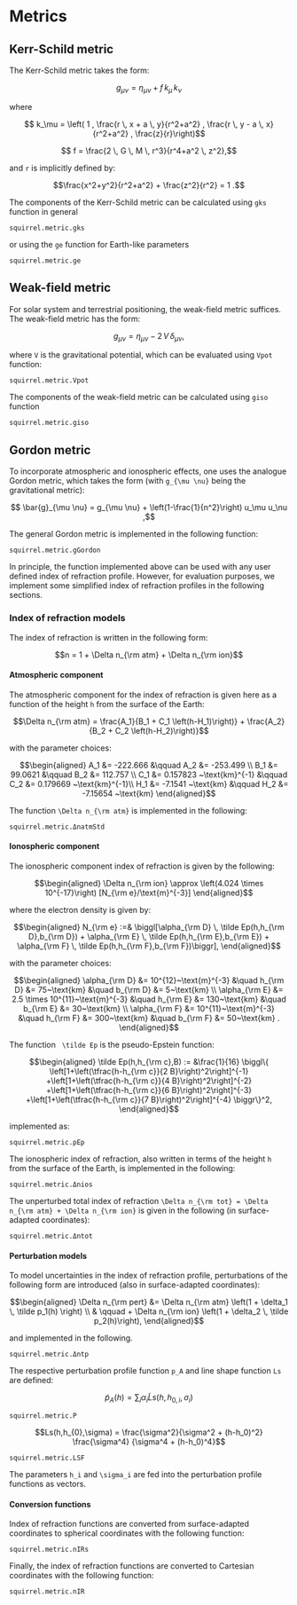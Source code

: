 # Metrics

## Kerr-Schild metric

The Kerr-Schild metric takes the form:

```math
    g_{\mu \nu} = \eta_{\mu \nu} + f \, k_\mu \, k_\nu 
```

where 
```math
  k_\mu = \left( 1 , \frac{r \, x + a \, y}{r^2+a^2}
                , \frac{r \, y - a \, x}{r^2+a^2} , \frac{z}{r}\right)
```
```math
  f = \frac{2 \, G \, M \, r^3}{r^4+a^2 \, z^2},
```

and ``r`` is implicitly defined by:

```math
\frac{x^2+y^2}{r^2+a^2} + \frac{z^2}{r^2} = 1 .
```

The components of the Kerr-Schild metric can be calculated using
`gks` function in general

```@docs	
squirrel.metric.gks
```

or using the `ge` function for Earth-like parameters

```@docs	
squirrel.metric.ge
```

## Weak-field metric

For solar system and terrestrial positioning, the weak-field metric
suffices. The weak-field metric has the form:
```math
g_{\mu \nu} = \eta_{\mu \nu} - 2 \, V \, \delta_{\mu \nu},
```

where ``V`` is the gravitational potential, which can be evaluated using `Vpot` function:

```@docs	
squirrel.metric.Vpot
```

The components of the weak-field metric can be calculated using `giso` function

```@docs	
squirrel.metric.giso
```

## Gordon metric

To incorporate atmospheric and ionospheric effects, one uses the
analogue Gordon metric, which takes the form (with ``g_{\mu \nu}`` being
the gravitational metric):
```math
    \bar{g}_{\mu \nu} = g_{\mu \nu} + 
    \left(1-\frac{1}{n^2}\right) u_\mu u_\nu ,
```

The general Gordon metric is implemented in the following function:
```@docs	
squirrel.metric.gGordon
```

In principle, the function implemented above can be used with any user
defined index of refraction profile. However, for evaluation purposes,
we implement some simplified index of refraction profiles in the
following sections.

### Index of refraction models

The index of refraction is written in the following form:
```math
n = 1 + \Delta n_{\rm atm} + \Delta n_{\rm ion}
```

#### Atmospheric component

The atmospheric component for the index of refraction is given here as a
function of the height ``h`` from the surface of the Earth:

```math
\Delta n_{\rm atm} = \frac{A_1}{B_1 + C_1 \left(h-H_1)\right)}
  + \frac{A_2}{B_2 + C_2 \left(h-H_2)\right)}
```
with the parameter choices:
```math
\begin{aligned}
    A_1 &= -222.666    &\qquad   A_2 &= -253.499  \\
    B_1 &= 99.0621     &\qquad   B_2 &= 112.757  \\
    C_1 &= 0.157823 ~\text{km}^{-1}
        &\qquad C_2 &= 0.179669 ~\text{km}^{-1}\\
    H_1 &= -7.1541  ~\text{km}
        &\qquad   H_2 &= -7.15654 ~\text{km}
\end{aligned}
```

The function ``\Delta n_{\rm atm}`` is implemented in the following:

```@docs	
squirrel.metric.ΔnatmStd
```

#### Ionospheric component

The ionospheric component index of refraction is given by the following:
```math
\begin{aligned}
    \Delta n_{\rm ion} \approx 
              \left(4.024 \times 10^{-17}\right) [N_{\rm e}/\text{m}^{-3}]
\end{aligned}
```

where the electron density is given by:
```math
\begin{aligned}
    N_{\rm e} :=& \biggl[\alpha_{\rm D} \, \tilde Ep(h,h_{\rm D},b_{\rm D})
          + \alpha_{\rm E} \, \tilde Ep(h,h_{\rm E},b_{\rm E}) 
          + \alpha_{\rm F} \, \tilde Ep(h,h_{\rm F},b_{\rm F})\biggr],
\end{aligned}
```

with the parameter choices:
```math
\begin{aligned}
    \alpha_{\rm D} &= 10^{12}~\text{m}^{-3}
                   &\quad   h_{\rm D} &=  75~\text{km}
                   &\quad   b_{\rm D} &=   5~\text{km} \\
    \alpha_{\rm E} &= 2.5 \times 10^{11}~\text{m}^{-3}
                   &\quad   h_{\rm E} &= 130~\text{km}
                   &\quad   b_{\rm E} &=  30~\text{km} \\
    \alpha_{\rm F} &= 10^{11}~\text{m}^{-3}
                   &\quad   h_{\rm F} &= 300~\text{km}
                   &\quad   b_{\rm F} &=  50~\text{km} .
\end{aligned}
```

The function `` \tilde Ep`` is the pseudo-Epstein function:
```math
\begin{aligned}
    \tilde Ep(h,h_{\rm c},B) := &\frac{1}{16}
    \biggl\{
      \left[1+\left(\tfrac{h-h_{\rm c}}{2 B}\right)^2\right]^{-1}
      +\left[1+\left(\tfrac{h-h_{\rm c}}{4 B}\right)^2\right]^{-2}
      +\left[1+\left(\tfrac{h-h_{\rm c}}{6 B}\right)^2\right]^{-3}
      +\left[1+\left(\tfrac{h-h_{\rm c}}{7 B}\right)^2\right]^{-4}
      \biggr\}^2,
\end{aligned}
```

implemented as:

```@docs	
squirrel.metric.pEp
```

The ionospheric index of refraction, also written in terms of the height
``h`` from the surface of the Earth, is implemented in the following: 
```@docs	
squirrel.metric.Δnios
```

The unperturbed total index of refraction ``\Delta n_{\rm tot} = \Delta
n_{\rm atm} + \Delta n_{\rm ion}`` is given in the following (in
surface-adapted coordinates):
```@docs	
squirrel.metric.Δntot
```

#### Perturbation models

To model uncertainties in the index of refraction profile, perturbations
of the following form are introduced (also in surface-adapted
coordinates):
```math
\begin{aligned}
    \Delta n_{\rm pert} &= \Delta n_{\rm atm} \left(1
                 + \delta_1 \, \tilde p_1(h) \right) \\
    & \qquad 
    + \Delta n_{\rm ion} \left(1 + \delta_2 \, \tilde  p_2(h)\right),
\end{aligned}
```
and implemented in the following.
```@docs	
squirrel.metric.Δntp
```

The respective perturbation profile function ``p_A`` and line shape
function ``Ls`` are defined:
```math
\tilde p_A(h) = \sum_{i} \alpha_i \tilde Ls(h,h_{0,i},\sigma_i)
```
```@docs	
squirrel.metric.P
```
```math
Ls(h,h_{0},\sigma) =  \frac{\sigma^2}{\sigma^2 
                      + (h-h_0)^2} \frac{\sigma^4}
                        {\sigma^4 + (h-h_0)^4}
```
```@docs	
squirrel.metric.LSF
```

The parameters ``h_i`` and  ``\sigma_i`` are fed into the perturbation
profile functions as vectors.

#### Conversion functions

Index of refraction functions are converted from surface-adapted
coordinates to spherical coordinates with the following function:
```@docs
squirrel.metric.nIRs
```

Finally, the index of refraction functions are converted to Cartesian
coordinates with the following function:
```@docs
squirrel.metric.nIR
```
